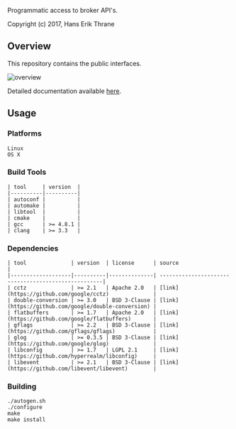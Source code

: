 Programmatic access to broker API's.

Copyright (c) 2017, Hans Erik Thrane

## Overview

This repository contains the public interfaces.

![overview](https://github.com/quinclas/tradingapi/blob/gh-pages/_images/design.png)

Detailed documentation available [here](https://quinclas.github.io/tradingapi/index.html).

## Usage

### Platforms

    Linux
    OS X

### Build Tools

    | tool     | version  |
    |----------|----------|
    | autoconf |          |
    | automake |          |
    | libtool  |          |
    | cmake    |          |
    | gcc      | >= 4.8.1 |
    | clang    | >= 3.3   |

### Dependencies

    | tool              | version  | license      | source                                              |
    |-------------------|----------|--------------| ----------------------------------------------------|
    | cctz              | >= 2.1   | Apache 2.0   | [link](https://github.com/google/cctz)              |
    | double-conversion | >= 3.0   | BSD 3-Clause | [link](https://github.com/google/double-conversion) |
    | flatbuffers       | >= 1.7   | Apache 2.0   | [link](https://github.com/google/flatbuffers)       |
    | gflags            | >= 2.2   | BSD 3-Clause | [link](https://github.com/gflags/gflags)            |
    | glog              | >= 0.3.5 | BSD 3-Clause | [link](https://github.com/google/glog)              |
    | libconfig         | >= 1.7   | LGPL 2.1     | [link](https://github.com/hyperrealm/libconfig)     |
    | libevent          | >= 2.1   | BSD 3-Clause | [link](https://github.com/libevent/libevent)        |

### Building

    ./autogen.sh
    ./configure
    make
    make install
